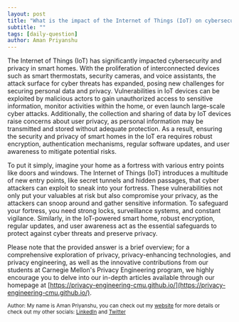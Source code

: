 ```yaml
---
layout: post
title: "What is the impact of the Internet of Things (IoT) on cybersecurity and privacy in smart homes?"
subtitle: ""
tags: [daily-question]
author: Aman Priyanshu
---
```


The Internet of Things (IoT) has significantly impacted cybersecurity and privacy in smart homes. With the proliferation of interconnected devices such as smart thermostats, security cameras, and voice assistants, the attack surface for cyber threats has expanded, posing new challenges for securing personal data and privacy. Vulnerabilities in IoT devices can be exploited by malicious actors to gain unauthorized access to sensitive information, monitor activities within the home, or even launch large-scale cyber attacks. Additionally, the collection and sharing of data by IoT devices raise concerns about user privacy, as personal information may be transmitted and stored without adequate protection. As a result, ensuring the security and privacy of smart homes in the IoT era requires robust encryption, authentication mechanisms, regular software updates, and user awareness to mitigate potential risks.

To put it simply, imagine your home as a fortress with various entry points like doors and windows. The Internet of Things (IoT) introduces a multitude of new entry points, like secret tunnels and hidden passages, that cyber attackers can exploit to sneak into your fortress. These vulnerabilities not only put your valuables at risk but also compromise your privacy, as the attackers can snoop around and gather sensitive information. To safeguard your fortress, you need strong locks, surveillance systems, and constant vigilance. Similarly, in the IoT-powered smart home, robust encryption, regular updates, and user awareness act as the essential safeguards to protect against cyber threats and preserve privacy.

Please note that the provided answer is a brief overview; for a comprehensive exploration of privacy, privacy-enhancing technologies, and privacy engineering, as well as the innovative contributions from our students at Carnegie Mellon's Privacy Engineering program, we highly encourage you to delve into our in-depth articles available through our homepage at [https://privacy-engineering-cmu.github.io/](https://privacy-engineering-cmu.github.io/).

<small>Author: My name is Aman Priyanshu, you can check out my [website](https://amanpriyanshu.github.io/) for more details or check out my other socials: [LinkedIn](https://www.linkedin.com/in/aman-priyanshu/) and [Twitter](https://twitter.com/AmanPriyanshu6)</small>
